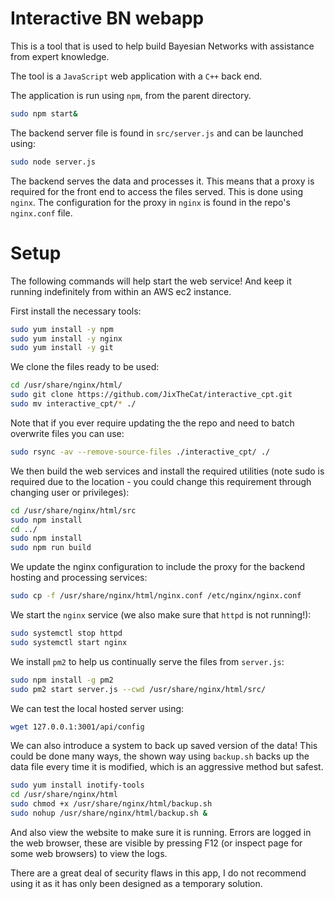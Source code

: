 # Interactive BN webapp

This is a tool that is used to help build Bayesian Networks with assistance from expert knowledge.

The tool is a `JavaScript` web application with a `C++` back end.

The application is run using `npm`, from the parent directory.
```bash
sudo npm start&
```

The backend server file is found in `src/server.js` and can be launched using:
```bash
sudo node server.js
```

The backend serves the data and processes it. This means that a proxy is required for the front end to access the files served. This is done using `nginx`. The configuration for the proxy in `nginx` is found in the repo's `nginx.conf` file.

# Setup
The following commands will help start the web service! And keep it running indefinitely from within an AWS ec2 instance.

First install the necessary tools:
```bash
sudo yum install -y npm
sudo yum install -y nginx
sudo yum install -y git
```

We clone the files ready to be used:
```bash
cd /usr/share/nginx/html/
sudo git clone https://github.com/JixTheCat/interactive_cpt.git
sudo mv interactive_cpt/* ./
``` 

Note that if you ever require updating the the repo and need to batch overwrite files you can use:
```bash
sudo rsync -av --remove-source-files ./interactive_cpt/ ./
```

We then build the web services and install the required utilities (note sudo is required due to the location - you could change this requirement through changing user or privileges):
```bash
cd /usr/share/nginx/html/src
sudo npm install
cd ../
sudo npm install
sudo npm run build
```

We update the nginx configuration to include the proxy for the backend hosting and processing services:
```bash
sudo cp -f /usr/share/nginx/html/nginx.conf /etc/nginx/nginx.conf
```

We start the `nginx` service (we also make sure that `httpd` is not running!):
```bash
sudo systemctl stop httpd
sudo systemctl start nginx
```

We install `pm2` to help us continually serve the files from `server.js`:
```bash
sudo npm install -g pm2
sudo pm2 start server.js --cwd /usr/share/nginx/html/src/
```

We can test the local hosted server using:
```bash
wget 127.0.0.1:3001/api/config
```

We can also introduce a system to back up saved version of the data! This could be done many ways, the shown way using `backup.sh` backs up the data file every time it is modified, which is an aggressive method but safest.
```bash
sudo yum install inotify-tools
cd /usr/share/nginx/html
sudo chmod +x /usr/share/nginx/html/backup.sh
sudo nohup /usr/share/nginx/html/backup.sh &
```

And also view the website to make sure it is running. Errors are logged in the web browser, these are visible by pressing F12 (or inspect page for some web browsers) to view the logs.

There are a great deal of security flaws in this app, I do not recommend using it as it has only been designed as a temporary solution.
